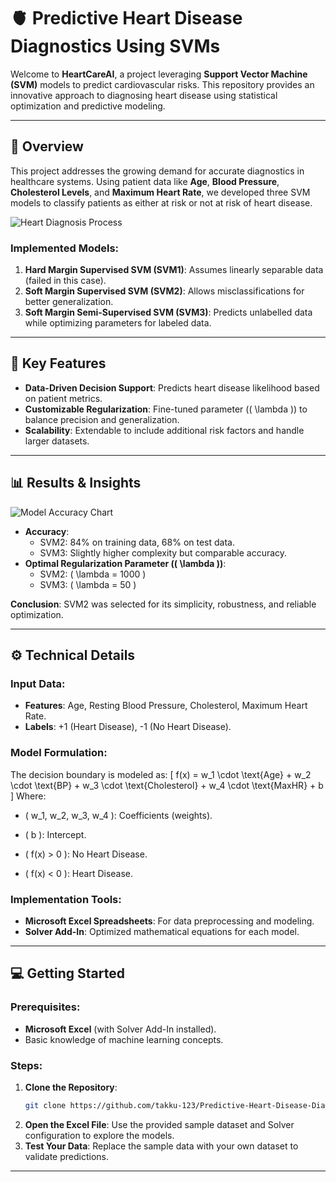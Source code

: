 # 🫀 Predictive Heart Disease Diagnostics Using SVMs

Welcome to **HeartCareAI**, a project leveraging **Support Vector Machine (SVM)** models to predict cardiovascular risks. This repository provides an innovative approach to diagnosing heart disease using statistical optimization and predictive modeling.

---

## 🚀 Overview

This project addresses the growing demand for accurate diagnostics in healthcare systems. Using patient data like **Age**, **Blood Pressure**, **Cholesterol Levels**, and **Maximum Heart Rate**, we developed three SVM models to classify patients as either at risk or not at risk of heart disease.

![Heart Diagnosis Process](images/heart_diagnosis_process.png)

### Implemented Models:
1. **Hard Margin Supervised SVM (SVM1)**: Assumes linearly separable data (failed in this case).
2. **Soft Margin Supervised SVM (SVM2)**: Allows misclassifications for better generalization.
3. **Soft Margin Semi-Supervised SVM (SVM3)**: Predicts unlabelled data while optimizing parameters for labeled data.

---

## 🔑 Key Features

- **Data-Driven Decision Support**: Predicts heart disease likelihood based on patient metrics.
- **Customizable Regularization**: Fine-tuned parameter (\( \lambda \)) to balance precision and generalization.
- **Scalability**: Extendable to include additional risk factors and handle larger datasets.

---

## 📊 Results & Insights

![Model Accuracy Chart](images/model_accuracy_chart.png)

- **Accuracy**:
  - SVM2: 84% on training data, 68% on test data.
  - SVM3: Slightly higher complexity but comparable accuracy.
- **Optimal Regularization Parameter (\( \lambda \))**:
  - SVM2: \( \lambda = 1000 \)
  - SVM3: \( \lambda = 50 \)

**Conclusion**: SVM2 was selected for its simplicity, robustness, and reliable optimization.

---

## ⚙️ Technical Details

### Input Data:
- **Features**: Age, Resting Blood Pressure, Cholesterol, Maximum Heart Rate.
- **Labels**: +1 (Heart Disease), -1 (No Heart Disease).

### Model Formulation:
The decision boundary is modeled as:
\[
    f(x) = w_1 \cdot \text{Age} + w_2 \cdot \text{BP} + w_3 \cdot \text{Cholesterol} + w_4 \cdot \text{MaxHR} + b
\]
Where:
- \( w_1, w_2, w_3, w_4 \): Coefficients (weights).
- \( b \): Intercept.

- \( f(x) > 0 \): No Heart Disease.
- \( f(x) < 0 \): Heart Disease.

### Implementation Tools:
- **Microsoft Excel Spreadsheets**: For data preprocessing and modeling.
- **Solver Add-In**: Optimized mathematical equations for each model.

---

## 💻 Getting Started

### Prerequisites:
- **Microsoft Excel** (with Solver Add-In installed).
- Basic knowledge of machine learning concepts.

### Steps:
1. **Clone the Repository**:
   ```bash
   git clone https://github.com/takku-123/Predictive-Heart-Disease-Diagnostics-Using-SVMs.git
   ```
2. **Open the Excel File**:
   Use the provided sample dataset and Solver configuration to explore the models.
3. **Test Your Data**:
   Replace the sample data with your own dataset to validate predictions.

---

